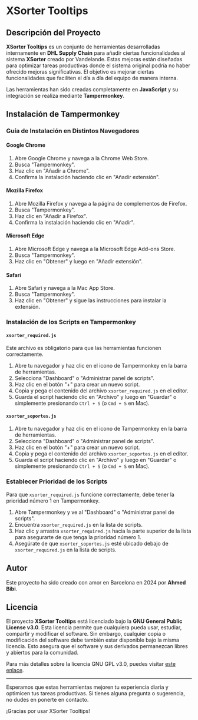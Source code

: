 # XSorter Tooltips

## Descripción del Proyecto

**XSorter Tooltips** es un conjunto de herramientas desarrolladas internamente en **DHL Supply Chain** para añadir ciertas funcionalidades al sistema **XSorter** creado por Vandelande. Estas mejoras están diseñadas para optimizar tareas productivas donde el sistema original podría no haber ofrecido mejoras significativas. El objetivo es mejorar ciertas funcionalidades que faciliten el día a día del equipo de manera interna.

Las herramientas han sido creadas completamente en **JavaScript** y su integración se realiza mediante **Tampermonkey**.

## Instalación de Tampermonkey

### Guía de Instalación en Distintos Navegadores

#### Google Chrome

1. Abre Google Chrome y navega a la Chrome Web Store.
2. Busca "Tampermonkey".
3. Haz clic en "Añadir a Chrome".
4. Confirma la instalación haciendo clic en "Añadir extensión".

#### Mozilla Firefox

1. Abre Mozilla Firefox y navega a la página de complementos de Firefox.
2. Busca "Tampermonkey".
3. Haz clic en "Añadir a Firefox".
4. Confirma la instalación haciendo clic en "Añadir".

#### Microsoft Edge

1. Abre Microsoft Edge y navega a la Microsoft Edge Add-ons Store.
2. Busca "Tampermonkey".
3. Haz clic en "Obtener" y luego en "Añadir extensión".

#### Safari

1. Abre Safari y navega a la Mac App Store.
2. Busca "Tampermonkey".
3. Haz clic en "Obtener" y sigue las instrucciones para instalar la extensión.

### Instalación de los Scripts en Tampermonkey

#### `xsorter_required.js`

Este archivo es obligatorio para que las herramientas funcionen correctamente.

1. Abre tu navegador y haz clic en el icono de Tampermonkey en la barra de herramientas.
2. Selecciona "Dashboard" o "Administrar panel de scripts".
3. Haz clic en el botón "+" para crear un nuevo script.
4. Copia y pega el contenido del archivo `xsorter_required.js` en el editor.
5. Guarda el script haciendo clic en "Archivo" y luego en "Guardar" o simplemente presionando `Ctrl + S` (o `Cmd + S` en Mac).

#### `xsorter_soportes.js`

1. Abre tu navegador y haz clic en el icono de Tampermonkey en la barra de herramientas.
2. Selecciona "Dashboard" o "Administrar panel de scripts".
3. Haz clic en el botón "+" para crear un nuevo script.
4. Copia y pega el contenido del archivo `xsorter_soportes.js` en el editor.
5. Guarda el script haciendo clic en "Archivo" y luego en "Guardar" o simplemente presionando `Ctrl + S` (o `Cmd + S` en Mac).

### Establecer Prioridad de los Scripts

Para que `xsorter_required.js` funcione correctamente, debe tener la prioridad número 1 en Tampermonkey.

1. Abre Tampermonkey y ve al "Dashboard" o "Administrar panel de scripts".
2. Encuentra `xsorter_required.js` en la lista de scripts.
3. Haz clic y arrastra `xsorter_required.js` hacia la parte superior de la lista para asegurarte de que tenga la prioridad número 1.
4. Asegúrate de que `xsorter_soportes.js` esté ubicado debajo de `xsorter_required.js` en la lista de scripts.

## Autor

Este proyecto ha sido creado con amor en Barcelona en 2024 por **Ahmed Bibi**.

## Licencia

El proyecto **XSorter Tooltips** está licenciado bajo la **GNU General Public License v3.0**. Esta licencia permite que cualquiera pueda usar, estudiar, compartir y modificar el software. Sin embargo, cualquier copia o modificación del software debe también estar disponible bajo la misma licencia. Esto asegura que el software y sus derivados permanezcan libres y abiertos para la comunidad.

Para más detalles sobre la licencia GNU GPL v3.0, puedes visitar [este enlace](https://www.gnu.org/licenses/gpl-3.0.html).

---

Esperamos que estas herramientas mejoren tu experiencia diaria y optimicen tus tareas productivas. Si tienes alguna pregunta o sugerencia, no dudes en ponerte en contacto.

¡Gracias por usar XSorter Tooltips!
